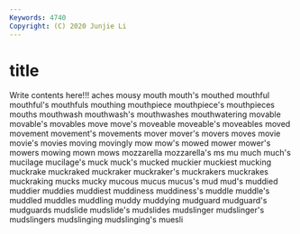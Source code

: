```yaml
---
Keywords: 4740
Copyright: (C) 2020 Junjie Li
---
```


# title

Write contents here!!!
aches 
mousy 
mouth 
mouth's 
mouthed 
mouthful 
mouthful's
mouthfuls 
mouthing 
mouthpiece 
mouthpiece's 
mouthpieces 
mouths 
mouthwash 
mouthwash's 
mouthwashes 
mouthwatering
movable 
movable's 
movables 
move 
move's 
moveable 
moveable's 
moveables 
moved 
movement
movement's 
movements 
mover 
mover's 
movers 
moves 
movie 
movie's 
movies 
moving
movingly 
mow 
mow's 
mowed 
mower 
mower's 
mowers 
mowing 
mown 
mows
mozzarella 
mozzarella's 
ms 
mu 
much 
much's 
mucilage 
mucilage's 
muck 
muck's
mucked 
muckier 
muckiest 
mucking 
muckrake 
muckraked 
muckraker 
muckraker's 
muckrakers 
muckrakes
muckraking 
mucks 
mucky 
mucous 
mucus 
mucus's 
mud 
mud's 
muddied 
muddier
muddies 
muddiest 
muddiness 
muddiness's 
muddle 
muddle's 
muddled 
muddles 
muddling 
muddy
muddying 
mudguard 
mudguard's 
mudguards 
mudslide 
mudslide's 
mudslides 
mudslinger 
mudslinger's 
mudslingers
mudslinging 
mudslinging's 
muesli 
